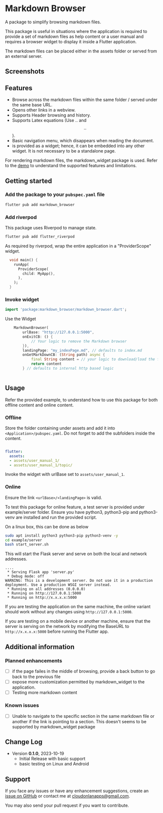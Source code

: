# Markdown Browser

A package to simplify browsing markdown files.

This package is useful in situations where the application is required to provide a set of markdown files as help content or a user manual and requires a browser widget to display it inside a Flutter application.

The markdown files can be placed either in the assets folder or served from an external server.

## Screenshots

## Features

* Browse across the markdown files within the same folder / served under the same base URL.
* Opens other links in a webview.
* Supports Header browsing and history.
* Supports Latex equations (Use $..$ and $$..$$).
* Basic navigation menu, which disappears when reading the document.
* is provided as a widget; hence, it can be embedded into any other widget. It is not necessary to be a standalone page.

For rendering markdown files, the markdown_widget package is used. Refer to the [demo](https://asjqkkkk.github.io/markdown_widget) to understand the supported features and limitations.

## Getting started

### Add the package to your `pubspec.yaml` file

```bash
flutter pub add markdown_browser
```

### Add riverpod

This package uses Riverpod to manage state.

```bash
flutter pub add flutter_riverpod
```

As required by riverpod, wrap the entire application in a "ProviderScope" widget.

```dart
  void main() {
    runApp(
      ProviderScope(
        child: MyApp(),
      ),
    );
  }
```

### Invoke widget

```dart
import 'package:markdown_browser/markdown_browser.dart';
```

Use the Widget

```dart
    MarkdownBrowser(
        urlBase: "http://127.0.0.1:5000",
        onExitCB: () {
            // Your logic to remove the Markdown browser
        }),
        landingPage: "my_indexPage.md", // defaults to index.md
        onGetMarkDownCB: (String path) async {
            final String content = // your logic to download/load the file
            return content
        } // defaults to internal http based logic
        
```

## Usage

Refer the provided example, to understand how to use this package for both offline content and online content.

### Offline

Store the folder containing under assets and add it into `<Application>/pubspec.yaml`. Do not forget to add the subfolders inside the content.

```yaml

flutter:
  assets:
  - assets/user_manual_1/
  - assets/user_manual_1/topic/

```

Invoke the widget with urlBase set to `assets/user_manual_1`.

### Online

Ensure the link `<urlBase>/<landingPage>` is valid.

To test this package for online feature, a test server is provided under example/server folder. Ensure you have python3, python3-pip and python3-venv are installed and run the provided script.

On a linux box, this can be done as below

```bash
sudo apt install python3 python3-pip python3-venv -y
cd example/server
bash start_server.sh
```

This will start the Flask server and serve on both the local and network addresses.

```text
....
 * Serving Flask app 'server.py'
 * Debug mode: off
WARNING: This is a development server. Do not use it in a production deployment. Use a production WSGI server instead.
 * Running on all addresses (0.0.0.0)
 * Running on http://127.0.0.1:5000
 * Running on http://x.x.x.x:5000

```

If you are testing the application on the same machine, the online variant should work without any changes using `http://127.0.0.1:5000`.

If you are testing on a mobile device or another machine, ensure that the server is serving on the network by modifying the BaseURL to `http://x.x.x.x:5000` before running the Flutter app.

## Additional information

### Planned enhancements

* [ ] if the page failes in the middle of browsing, provide a back button to go back to the previous file
* [ ] expose more customization permitted by markdown_widget to the application.
* [ ] Testing more markdown content

### Known issues

* [ ]  Unable to navigate to the specific section in the same markdown file or another if the link is pointing to a section. This doesn't seems to be supported by markdown_widget package

## Change Log

* Version **0.1.0**, 2023-10-19
  * Initial Release with basic support
  * basic testing on Linux and Android

## Support

If you face any issues or have any enhancement suggestions, create an [issue on GitHub](https://github.com/cloudonlanapps/markdown_browser/issues) or contact me at <cloudonlanapps@gmail.com>.

You may also send your pull request if you want to contribute.
